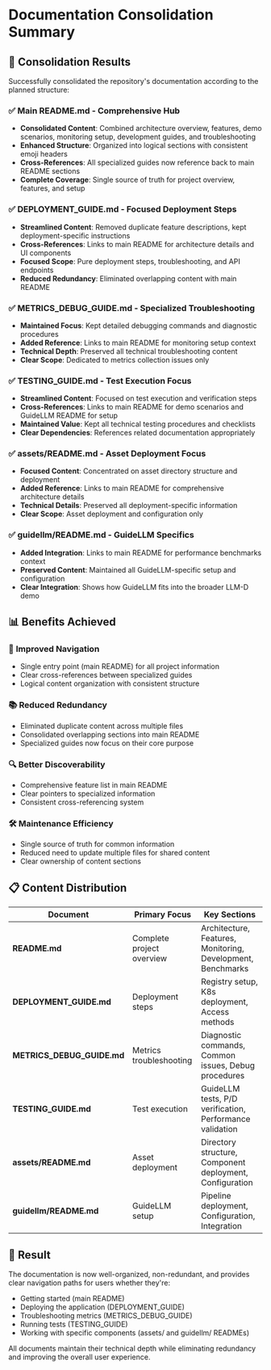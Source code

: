 # Documentation Consolidation Summary

## 🎯 Consolidation Results

Successfully consolidated the repository's documentation according to the planned structure:

### ✅ **Main README.md** - Comprehensive Hub
- **Consolidated Content**: Combined architecture overview, features, demo scenarios, monitoring setup, development guides, and troubleshooting
- **Enhanced Structure**: Organized into logical sections with consistent emoji headers
- **Cross-References**: All specialized guides now reference back to main README sections
- **Complete Coverage**: Single source of truth for project overview, features, and setup

### ✅ **DEPLOYMENT_GUIDE.md** - Focused Deployment Steps
- **Streamlined Content**: Removed duplicate feature descriptions, kept deployment-specific instructions
- **Cross-References**: Links to main README for architecture details and UI components
- **Focused Scope**: Pure deployment steps, troubleshooting, and API endpoints
- **Reduced Redundancy**: Eliminated overlapping content with main README

### ✅ **METRICS_DEBUG_GUIDE.md** - Specialized Troubleshooting
- **Maintained Focus**: Kept detailed debugging commands and diagnostic procedures
- **Added Reference**: Links to main README for monitoring setup context
- **Technical Depth**: Preserved all technical troubleshooting content
- **Clear Scope**: Dedicated to metrics collection issues only

### ✅ **TESTING_GUIDE.md** - Test Execution Focus
- **Streamlined Content**: Focused on test execution and verification steps
- **Cross-References**: Links to main README for demo scenarios and GuideLLM README for setup
- **Maintained Value**: Kept all technical testing procedures and checklists
- **Clear Dependencies**: References related documentation appropriately

### ✅ **assets/README.md** - Asset Deployment Focus
- **Focused Content**: Concentrated on asset directory structure and deployment
- **Added Reference**: Links to main README for comprehensive architecture details
- **Technical Details**: Preserved all deployment-specific information
- **Clear Scope**: Asset deployment and configuration only

### ✅ **guidellm/README.md** - GuideLLM Specifics
- **Added Integration**: Links to main README for performance benchmarks context
- **Preserved Content**: Maintained all GuideLLM-specific setup and configuration
- **Clear Integration**: Shows how GuideLLM fits into the broader LLM-D demo

## 📊 Benefits Achieved

### 🎯 **Improved Navigation**
- Single entry point (main README) for all project information
- Clear cross-references between specialized guides
- Logical content organization with consistent structure

### 📚 **Reduced Redundancy**
- Eliminated duplicate content across multiple files
- Consolidated overlapping sections into main README
- Specialized guides now focus on their core purpose

### 🔍 **Better Discoverability**
- Comprehensive feature list in main README
- Clear pointers to specialized information
- Consistent cross-referencing system

### 🛠️ **Maintenance Efficiency**
- Single source of truth for common information
- Reduced need to update multiple files for shared content
- Clear ownership of content sections

## 📋 **Content Distribution**

| Document | Primary Focus | Key Sections |
|----------|---------------|--------------|
| **README.md** | Complete project overview | Architecture, Features, Monitoring, Development, Benchmarks |
| **DEPLOYMENT_GUIDE.md** | Deployment steps | Registry setup, K8s deployment, Access methods |
| **METRICS_DEBUG_GUIDE.md** | Metrics troubleshooting | Diagnostic commands, Common issues, Debug procedures |
| **TESTING_GUIDE.md** | Test execution | GuideLLM tests, P/D verification, Performance validation |
| **assets/README.md** | Asset deployment | Directory structure, Component deployment, Configuration |
| **guidellm/README.md** | GuideLLM setup | Pipeline deployment, Configuration, Integration |

## 🎉 **Result**

The documentation is now well-organized, non-redundant, and provides clear navigation paths for users whether they're:
- Getting started (main README)
- Deploying the application (DEPLOYMENT_GUIDE)
- Troubleshooting metrics (METRICS_DEBUG_GUIDE)
- Running tests (TESTING_GUIDE)
- Working with specific components (assets/ and guidellm/ READMEs)

All documents maintain their technical depth while eliminating redundancy and improving the overall user experience.
